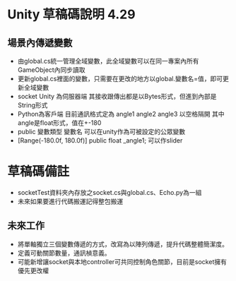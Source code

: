 # Unity 草稿碼說明 4.29

## 場景內傳遞變數

* 由global.cs統一管理全域變數，此全域變數可以在同一專案內所有GameObject內同步讀取
* 更新global.cs裡面的變數，只需要在更改的地方以global.變數名=值，即可更新全域變數
* socket Unity 為伺服器端 其接收跟傳出都是以Bytes形式，但進到內部是String形式
* Python為客戶端 目前通訊格式定為 angle1 angle2 angle3 以空格隔開 其中angle是float形式，值在+-180 
* public 變數類型 變數名 可以在unity作為可被設定的公眾變數
* [Range(-180.0f, 180.0f)]
    public float _angle1; 可以作slider 
# 草稿碼備註
+ socketTest資料夾內存放之socket.cs與global.cs、Echo.py為一組
+ 未來如果要進行代碼搬運記得整包搬運
## 未來工作
* 將單軸獨立三個變數傳遞的方式，改寫為以陣列傳遞，提升代碼整體簡潔度。
* 定義可動關節數量，通訊楨意義。
* 可能新增讓socket與本地controller可共同控制角色關節，目前是socket擁有優先更改權

